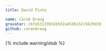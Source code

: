 ```yaml
---
title: David Pinto

name: Carnë Draug
gravatar: c6fa53133932b5d2a4536232c9429d39
github: carandraug
---
```

{% include warning/stub %}

